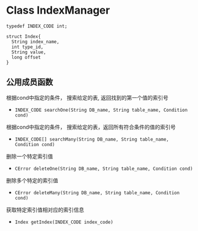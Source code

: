 # Class IndexManager

`typedef INDEX_CODE int;`

```
struct Index{
  String index_name,
  int type_id,
  String value,
  long offset  
}
```

## 公用成员函数

根据cond中指定的条件， 搜索给定的表, 返回找到的第一个值的索引号
- `INDEX_CODE searchOne(String DB_name, String table_name, Condition cond)`

根据cond中指定的条件， 搜索给定的表，返回所有符合条件的值的索引号
- `INDEX_CODE[] searchMany(String DB_name, String table_name, Condition cond)`

删除一个特定索引值
- `CError deleteOne(String DB_name, String table_name, Condition cond)`

删除多个特定的索引值
- `CError deleteMany(String DB_name, String table_name, Condition cond)`


获取特定索引值相对应的索引信息
- `Index getIndex(INDEX_CODE index_code)`
